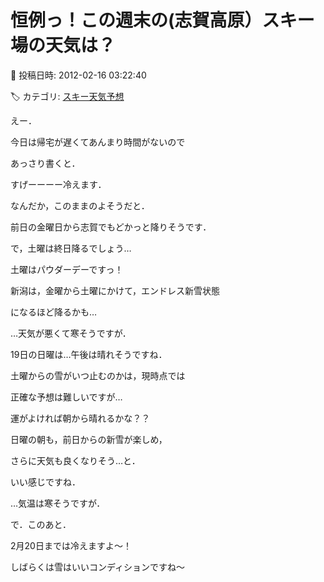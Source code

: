 # 恒例っ！この週末の(志賀高原）スキー場の天気は？

📅 投稿日時: 2012-02-16 03:22:40

🏷️ カテゴリ: [スキー天気予想](c6554f5c3c106093b511a8daae23757e8.md)

えー．





今日は帰宅が遅くてあんまり時間がないので


あっさり書くと．





すげーーーー冷えます．


なんだか，このままのよそうだと．


前日の金曜日から志賀でもどかっと降りそうです．


で，土曜は終日降るでしょう…


土曜はパウダーデーですっ！


新潟は，金曜から土曜にかけて，エンドレス新雪状態


になるほど降るかも…





…天気が悪くて寒そうですが．





19日の日曜は…午後は晴れそうですね．


土曜からの雪がいつ止むのかは，現時点では


正確な予想は難しいですが…


運がよければ朝から晴れるかな？？


日曜の朝も，前日からの新雪が楽しめ，


さらに天気も良くなりそう…と．


いい感じですね．





…気温は寒そうですが．





で．このあと．


2月20日までは冷えますよ～！


しばらくは雪はいいコンディションですね～
